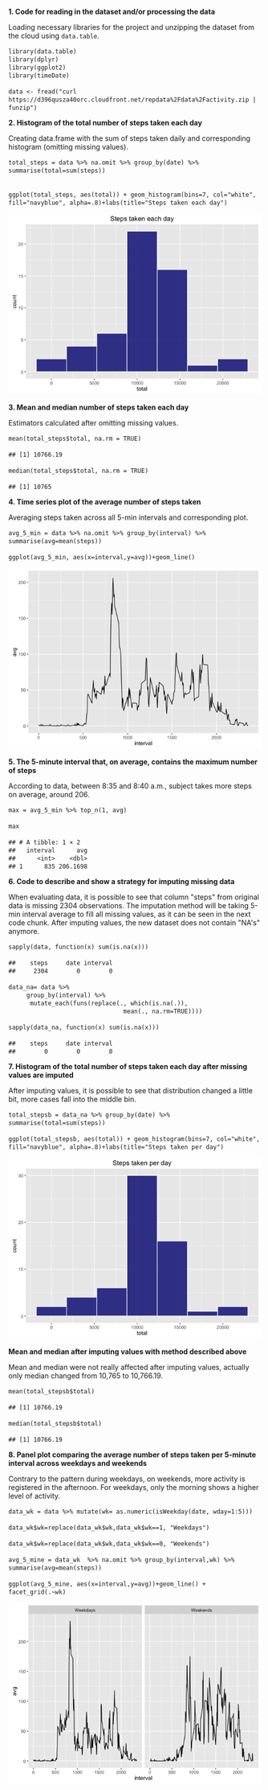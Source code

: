 **1. Code for reading in the dataset and/or processing the data**

Loading necessary libraries for the project and unzipping the dataset
from the cloud using `data.table`.

    library(data.table)
    library(dplyr)
    library(ggplot2)
    library(timeDate)

    data <- fread("curl https://d396qusza40orc.cloudfront.net/repdata%2Fdata%2Factivity.zip | funzip")

**2. Histogram of the total number of steps taken each day**

Creating data.frame with the sum of steps taken daily and corresponding
histogram (omitting missing values).

    total_steps = data %>% na.omit %>% group_by(date) %>% summarise(total=sum(steps))


    ggplot(total_steps, aes(total)) + geom_histogram(bins=7, col="white", fill="navyblue", alpha=.8)+labs(title="Steps taken each day")

![](PA1_template_files/figure-markdown_strict/unnamed-chunk-1-1.png)

**3. Mean and median number of steps taken each day**

Estimators calculated after omitting missing values.

    mean(total_steps$total, na.rm = TRUE)

    ## [1] 10766.19

    median(total_steps$total, na.rm = TRUE)

    ## [1] 10765

**4. Time series plot of the average number of steps taken**

Averaging steps taken across all 5-min intervals and corresponding plot.

    avg_5_min = data %>% na.omit %>% group_by(interval) %>% summarise(avg=mean(steps))

    ggplot(avg_5_min, aes(x=interval,y=avg))+geom_line()

![](PA1_template_files/figure-markdown_strict/unnamed-chunk-3-1.png)

**5. The 5-minute interval that, on average, contains the maximum number
of steps**

According to data, between 8:35 and 8:40 a.m., subject takes more steps
on average, around 206.

    max = avg_5_min %>% top_n(1, avg)

    max

    ## # A tibble: 1 × 2
    ##   interval      avg
    ##      <int>    <dbl>
    ## 1      835 206.1698

**6. Code to describe and show a strategy for imputing missing data**

When evaluating data, it is possible to see that column "steps" from
original data is missing 2304 observations. The imputation method will
be taking 5-min interval average to fill all missing values, as it can
be seen in the next code chunk. After imputing values, the new dataset
does not contain "NA's" anymore.

    sapply(data, function(x) sum(is.na(x)))

    ##    steps     date interval 
    ##     2304        0        0

    data_na= data %>%
         group_by(interval) %>% 
          mutate_each(funs(replace(., which(is.na(.)),
                                    mean(., na.rm=TRUE))))

    sapply(data_na, function(x) sum(is.na(x)))

    ##    steps     date interval 
    ##        0        0        0

**7. Histogram of the total number of steps taken each day after missing
values are imputed**

After imputing values, it is possible to see that distribution changed a
little bit, more cases fall into the middle bin.

    total_stepsb = data_na %>% group_by(date) %>% summarise(total=sum(steps))

    ggplot(total_stepsb, aes(total)) + geom_histogram(bins=7, col="white", fill="navyblue", alpha=.8)+labs(title="Steps taken per day")

![](PA1_template_files/figure-markdown_strict/unnamed-chunk-6-1.png)

**Mean and median after imputing values with method described above**

Mean and median were not really affected after imputing values, actually
only median changed from 10,765 to 10,766.19.

    mean(total_stepsb$total)

    ## [1] 10766.19

    median(total_stepsb$total)

    ## [1] 10766.19

**8. Panel plot comparing the average number of steps taken per 5-minute
interval across weekdays and weekends**

Contrary to the pattern during weekdays, on weekends, more activity is
registered in the afternoon. For weekdays, only the morning shows a
higher level of activity.

    data_wk = data %>% mutate(wk= as.numeric(isWeekday(date, wday=1:5)))

    data_wk$wk=replace(data_wk$wk,data_wk$wk==1, "Weekdays")

    data_wk$wk=replace(data_wk$wk,data_wk$wk==0, "Weekends")

    avg_5_mine = data_wk  %>% na.omit %>% group_by(interval,wk) %>% summarise(avg=mean(steps))

    ggplot(avg_5_mine, aes(x=interval,y=avg))+geom_line() + facet_grid(.~wk)

![](PA1_template_files/figure-markdown_strict/unnamed-chunk-8-1.png)
